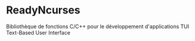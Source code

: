 # ReadyNcurses
Bibliothèque de fonctions C/C++ pour le développement d'applications TUI Text-Based User Interface
